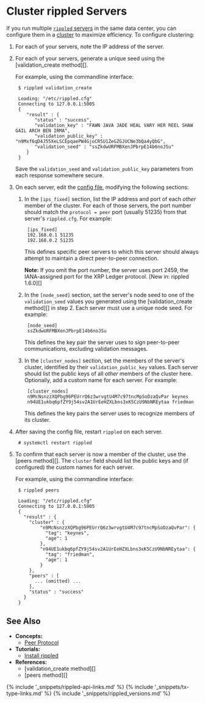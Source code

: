 # Cluster rippled Servers

If you run multiple [`rippled` servers](the-rippled-server.html) in the same data center, you can configure them in a [cluster](clustering.html) to maximize efficiency. To configure clustering:

1. For each of your servers, note the IP address of the server.

2. For each of your servers, generate a unique seed using the [validation_create method][].

    For example, using the commandline interface:

        $ rippled validation_create

        Loading: "/etc/rippled.cfg"
        Connecting to 127.0.0.1:5005
        {
           "result" : {
              "status" : "success",
              "validation_key" : "FAWN JAVA JADE HEAL VARY HER REEL SHAW GAIL ARCH BEN IRMA",
              "validation_public_key" : "n9Mxf6qD4J55XeLSCEpqaePW4GjoCR5U1ZeGZGJUCNe3bQa4yQbG",
              "validation_seed" : "ssZkdwURFMBXenJPbrpE14b6noJSu"
           }
        }

    Save the `validation_seed` and `validation_public_key` parameters from each response somewhere secure.

3. On each server, edit the [config file](https://github.com/ripple/rippled/blob/master/cfg/rippled-example.cfg), modifying the following sections:

    1. In the `[ips_fixed]` section, list the IP address and port of each _other_ member of the cluster. For each of those servers, the port number should match the `protocol = peer` port (usually 51235) from that server's `rippled.cfg`. For example:

            [ips_fixed]
            192.168.0.1 51235
            192.168.0.2 51235

        This defines specific peer servers to which this server should always attempt to maintain a direct peer-to-peer connection.

        **Note:** If you omit the port number, the server uses port 2459, the IANA-assigned port for the XRP Ledger protocol. [New in: rippled 1.6.0][]

    2. In the `[node_seed]` section, set the server's node seed to one of the `validation_seed` values you generated using the [validation_create method][] in step 2. Each server must use a unique node seed. For example:

            [node_seed]
            ssZkdwURFMBXenJPbrpE14b6noJSu

        This defines the key pair the server uses to sign peer-to-peer communications, excluding validation messages.

    3. In the `[cluster_nodes]` section, set the members of the server's cluster, identified by their `validation_public_key` values. Each server should list the public keys of all _other_ members of the cluster here. Optionally, add a custom name for each server. For example:

            [cluster_nodes]
            n9McNsnzzXQPbg96PEUrrQ6z3wrvgtU4M7c97tncMpSoDzaQvPar keynes
            n94UE1ukbq6pfZY9j54sv2A1UrEeHZXLbns3xK5CzU9NbNREytaa friedman

        This defines the key pairs the server uses to recognize members of its cluster.

4. After saving the config file, restart `rippled` on each server.

        # systemctl restart rippled

5. To confirm that each server is now a member of the cluster, use the [peers method][]. The `cluster` field should list the public keys and (if configured) the custom names for each server.

    For example, using the commandline interface:

        $ rippled peers

        Loading: "/etc/rippled.cfg"
        Connecting to 127.0.0.1:5005
        {
          "result" : {
            "cluster" : {
                "n9McNsnzzXQPbg96PEUrrQ6z3wrvgtU4M7c97tncMpSoDzaQvPar": {
                  "tag": "keynes",
                  "age": 1
                },
                "n94UE1ukbq6pfZY9j54sv2A1UrEeHZXLbns3xK5CzU9NbNREytaa": {
                  "tag": "friedman",
                  "age": 1
                }
            },
            "peers" : [
              ... (omitted) ...
            ],
            "status" : "success"
          }
        }

## See Also

- **Concepts:**
    - [Peer Protocol](peer-protocol.html)
- **Tutorials:**
    - [Install rippled](install-rippled.html)
- **References:**
    - [validation_create method][]
    - [peers method][]

<!--{# common link defs #}-->
{% include '_snippets/rippled-api-links.md' %}
{% include '_snippets/tx-type-links.md' %}
{% include '_snippets/rippled_versions.md' %}
